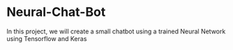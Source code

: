 # Neural-Chat-Bot

In this project, we will create a small chatbot using a trained Neural Network using Tensorflow and Keras
